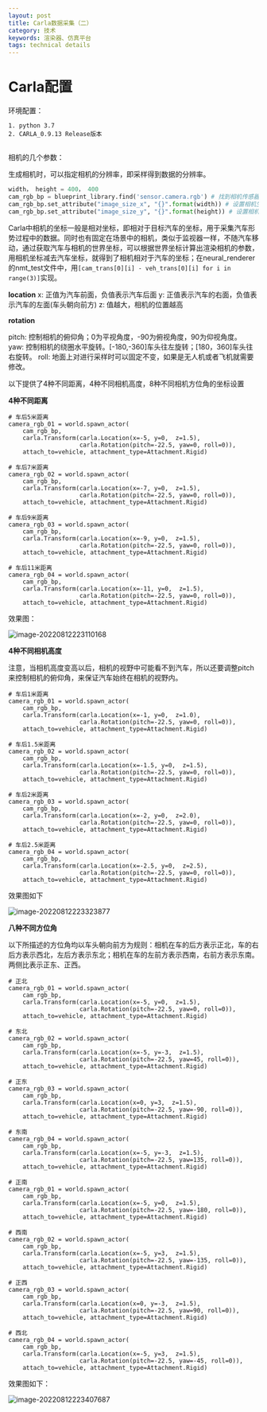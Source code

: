 ```yaml
---
layout: post
title: Carla数据采集（二）
category: 技术
keywords: 渲染器、仿真平台
tags: technical details
---
```


# Carla配置

环境配置：

```
1. python 3.7
2. CARLA_0.9.13 Release版本
```

##
相机的几个参数：

生成相机时，可以指定相机的分辨率，即采样得到数据的分辨率。

```python
width， height = 400， 400
cam_rgb_bp = blueprint_library.find('sensor.camera.rgb') # 找到相机传感器
cam_rgb_bp.set_attribute("image_size_x", "{}".format(width)) # 设置相机生成图片的分辨率（宽度）
cam_rgb_bp.set_attribute("image_size_y", "{}".format(height)) # 设置相机生成图片的分辨率（高度）
```

Carla中相机的坐标一般是相对坐标，即相对于目标汽车的坐标，用于采集汽车形势过程中的数据。同时也有固定在场景中的相机，类似于监视器一样，不随汽车移动，通过获取汽车与相机的世界坐标，可以根据世界坐标计算出渲染相机的参数，用相机坐标减去汽车坐标，就得到了相机相对于汽车的坐标；在neural_renderer的nmt_test文件中，用`[cam_trans[0][i] - veh_trans[0][i] for i in range(3)]`实现。

**location**
x: 正值为汽车前面，负值表示汽车后面
y: 正值表示汽车的右面，负值表示汽车的左面(车头朝向前方)
z: 值越大，相机的位置越高

**rotation**

pitch: 控制相机的俯仰角；0为平视角度，-90为俯视角度，90为仰视角度。
yaw: 控制相机的绕圈水平旋转。[-180,-360]车头往左旋转；[180，360]车头往右旋转。
roll: 地面上对进行采样时可以固定不变，如果是无人机或者飞机就需要修改。

以下提供了4种不同距离，4种不同相机高度，8种不同相机方位角的坐标设置

**4种不同距离**
```
# 车后5米距离
camera_rgb_01 = world.spawn_actor(
    cam_rgb_bp,
    carla.Transform(carla.Location(x=-5, y=0,  z=1.5),
                    carla.Rotation(pitch=-22.5, yaw=0, roll=0)),
    attach_to=vehicle, attachment_type=Attachment.Rigid)

# 车后7米距离
camera_rgb_02 = world.spawn_actor(
    cam_rgb_bp,
    carla.Transform(carla.Location(x=-7, y=0,  z=1.5),
                    carla.Rotation(pitch=-22.5, yaw=0, roll=0)),
    attach_to=vehicle, attachment_type=Attachment.Rigid)

# 车后9米距离
camera_rgb_03 = world.spawn_actor(
    cam_rgb_bp,
    carla.Transform(carla.Location(x=-9, y=0,  z=1.5),
                    carla.Rotation(pitch=-22.5, yaw=0, roll=0)),
    attach_to=vehicle, attachment_type=Attachment.Rigid)

# 车后11米距离
camera_rgb_04 = world.spawn_actor(
    cam_rgb_bp,
    carla.Transform(carla.Location(x=-11, y=0,  z=1.5),
                    carla.Rotation(pitch=-22.5, yaw=0, roll=0)),
    attach_to=vehicle, attachment_type=Attachment.Rigid)
```
效果图：

![image-20220812223110168](https://gitee.com/freeneuro/PigBed/raw/master/img/image-20220812223110168.png)


**4种不同相机高度**

注意，当相机高度变高以后，相机的视野中可能看不到汽车，所以还要调整pitch来控制相机的俯仰角，来保证汽车始终在相机的视野内。

```
# 车后1米距离
camera_rgb_01 = world.spawn_actor(
    cam_rgb_bp,
    carla.Transform(carla.Location(x=-1, y=0,  z=1.0),
                    carla.Rotation(pitch=-22.5, yaw=0, roll=0)),
    attach_to=vehicle, attachment_type=Attachment.Rigid)

# 车后1.5米距离
camera_rgb_02 = world.spawn_actor(
    cam_rgb_bp,
    carla.Transform(carla.Location(x=-1.5, y=0,  z=1.5),
                    carla.Rotation(pitch=-22.5, yaw=0, roll=0)),
    attach_to=vehicle, attachment_type=Attachment.Rigid)

# 车后2米距离
camera_rgb_03 = world.spawn_actor(
    cam_rgb_bp,
    carla.Transform(carla.Location(x=-2, y=0,  z=2.0),
                    carla.Rotation(pitch=-22.5, yaw=0, roll=0)),
    attach_to=vehicle, attachment_type=Attachment.Rigid)

# 车后2.5米距离
camera_rgb_04 = world.spawn_actor(
    cam_rgb_bp,
    carla.Transform(carla.Location(x=-2.5, y=0,  z=2.5),
                    carla.Rotation(pitch=-22.5, yaw=0, roll=0)),
    attach_to=vehicle, attachment_type=Attachment.Rigid)
```

效果图如下

![image-20220812223323877](https://gitee.com/freeneuro/PigBed/raw/master/img/image-20220812223323877.png)

**八种不同方位角**

以下所描述的方位角均以车头朝向前方为规则：相机在车的后方表示正北，车的右后方表示西北，左后方表示东北；相机在车的左前方表示西南，右前方表示东南。两侧比表示正东、正西。

```
# 正北
camera_rgb_01 = world.spawn_actor(
    cam_rgb_bp,
    carla.Transform(carla.Location(x=-5, y=0,  z=1.5),
                    carla.Rotation(pitch=-22.5, yaw=0, roll=0)),
    attach_to=vehicle, attachment_type=Attachment.Rigid)

# 东北
camera_rgb_02 = world.spawn_actor(
    cam_rgb_bp,
    carla.Transform(carla.Location(x=-5, y=-3,  z=1.5),
                    carla.Rotation(pitch=-22.5, yaw=45, roll=0)),
    attach_to=vehicle, attachment_type=Attachment.Rigid)

# 正东
camera_rgb_03 = world.spawn_actor(
    cam_rgb_bp,
    carla.Transform(carla.Location(x=0, y=3,  z=1.5),
                    carla.Rotation(pitch=-22.5, yaw=-90, roll=0)),
    attach_to=vehicle, attachment_type=Attachment.Rigid)

# 东南
camera_rgb_04 = world.spawn_actor(
    cam_rgb_bp,
    carla.Transform(carla.Location(x=-5, y=-3,  z=1.5),
                    carla.Rotation(pitch=-22.5, yaw=135, roll=0)),
    attach_to=vehicle, attachment_type=Attachment.Rigid)

# 正南
camera_rgb_01 = world.spawn_actor(
    cam_rgb_bp,
    carla.Transform(carla.Location(x=-5, y=0,  z=1.5),
                    carla.Rotation(pitch=-22.5, yaw=-180, roll=0)),
    attach_to=vehicle, attachment_type=Attachment.Rigid)

# 西南
camera_rgb_02 = world.spawn_actor(
    cam_rgb_bp,
    carla.Transform(carla.Location(x=-5, y=3,  z=1.5),
                    carla.Rotation(pitch=-22.5, yaw=-135, roll=0)),
    attach_to=vehicle, attachment_type=Attachment.Rigid)

# 正西
camera_rgb_03 = world.spawn_actor(
    cam_rgb_bp,
    carla.Transform(carla.Location(x=0, y=-3,  z=1.5),
                    carla.Rotation(pitch=-22.5, yaw=90, roll=0)),
    attach_to=vehicle, attachment_type=Attachment.Rigid)

# 西北
camera_rgb_04 = world.spawn_actor(
    cam_rgb_bp,
    carla.Transform(carla.Location(x=-5, y=3,  z=1.5),
                    carla.Rotation(pitch=-22.5, yaw=-45, roll=0)),
    attach_to=vehicle, attachment_type=Attachment.Rigid)
```

效果图如下：

![image-20220812223407687](https://gitee.com/freeneuro/PigBed/raw/master/img/image-20220812223407687.png)
